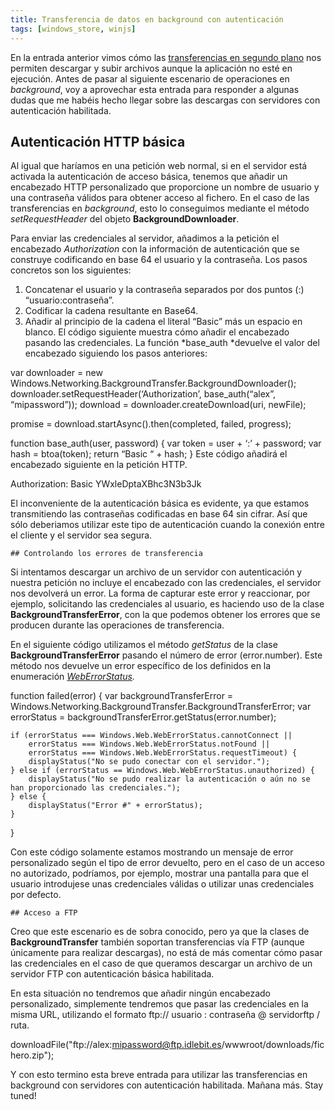 ```yaml
---
title: Transferencia de datos en background con autenticación
tags: [windows_store, winjs]
---
```

En la entrada anterior vimos cómo las [transferencias en segundo plano](/transferencia-de-datos-en-background) nos permiten descargar y subir archivos aunque la aplicación no esté en ejecución. Antes de pasar al siguiente escenario de operaciones en _background_, voy a aprovechar esta entrada para responder a algunas dudas que me habéis hecho llegar sobre las descargas con servidores con autenticación habilitada.

Autenticación HTTP básica
-------------------------

Al igual que haríamos en una petición web normal, si en el servidor está activada la autenticación de acceso básica, tenemos que añadir un encabezado HTTP personalizado que proporcione un nombre de usuario y una contraseña válidos para obtener acceso al fichero. En el caso de las transferencias en _background_, esto lo conseguimos mediante el método _setRequestHeader_ del objeto **BackgroundDownloader**.

Para enviar las credenciales al servidor, añadimos a la petición el encabezado _Authorization_ con la información de autenticación que se construye codificando en base 64 el usuario y la contraseña. Los pasos concretos son los siguientes:

1.  Concatenar el usuario y la contraseña separados por dos puntos (:) “usuario:contraseña”.
2.  Codificar la cadena resultante en Base64.
3.  Añadir al principio de la cadena el literal “Basic” más un espacio en blanco. El código siguiente muestra cómo añadir el encabezado pasando las credenciales. La función \*base\_auth \*devuelve el valor del encabezado siguiendo los pasos anteriores:

var downloader = new Windows.Networking.BackgroundTransfer.BackgroundDownloader(); downloader.setRequestHeader(‘Authorization’, base\_auth(“alex”, “mipassword”)); download = downloader.createDownload(uri, newFile);

promise = download.startAsync().then(completed, failed, progress);

function base\_auth(user, password) { var token = user + ‘:’ + password; var hash = btoa(token); return “Basic “ + hash; }</pre> Este código añadirá el encabezado siguiente en la petición HTTP.

Authorization: Basic YWxleDptaXBhc3N3b3Jk

El inconveniente de la autenticación básica es evidente, ya que estamos transmitiendo las contraseñas codificadas en base 64 sin cifrar. Así que sólo deberiamos utilizar este tipo de autenticación cuando la conexión entre el cliente y el servidor sea segura.

    ## Controlando los errores de transferencia
    

Si intentamos descargar un archivo de un servidor con autenticación y nuestra petición no incluye el encabezado con las credenciales, el servidor nos devolverá un error. La forma de capturar este error y reaccionar, por ejemplo, solicitando las credenciales al usuario, es haciendo uso de la clase **BackgroundTransferError**, con la que podemos obtener los errores que se producen durante las operaciones de transferencia.

En el siguiente código utilizamos el método _getStatus_ de la clase **BackgroundTransferError** pasando el número de error (error.number). Este método nos devuelve un error específico de los definidos en la enumeración _[WebErrorStatus](http://msdn.microsoft.com/es-es/library/windows/apps/windows.web.weberrorstatus)._

function failed(error) {
    var backgroundTransferError = Windows.Networking.BackgroundTransfer.BackgroundTransferError;
    var errorStatus = backgroundTransferError.getStatus(error.number);

    if (errorStatus === Windows.Web.WebErrorStatus.cannotConnect ||
        errorStatus === Windows.Web.WebErrorStatus.notFound ||
        errorStatus === Windows.Web.WebErrorStatus.requestTimeout) {
        displayStatus("No se pudo conectar con el servidor.");
    } else if (errorStatus == Windows.Web.WebErrorStatus.unauthorized) {
        displayStatus("No se pudo realizar la autenticación o aún no se han proporcionado las credenciales.");
    } else {
        displayStatus("Error #" + errorStatus);
    }
}

Con este código solamente estamos mostrando un mensaje de error personalizado según el tipo de error devuelto, pero en el caso de un acceso no autorizado, podríamos, por ejemplo, mostrar una pantalla para que el usuario introdujese unas credenciales válidas o utilizar unas credenciales por defecto.

    ## Acceso a FTP
    

Creo que este escenario es de sobra conocido, pero ya que la clases de **BackgroundTransfer** también soportan transferencias vía FTP (aunque únicamente para realizar descargas), no está de más comentar cómo pasar las credenciales en el caso de que queramos descargar un archivo de un servidor FTP con autenticación básica habilitada.

En esta situación no tendremos que añadir ningún encabezado personalizado, simplemente tendremos que pasar las credenciales en la misma URL, utilizando el formato ftp:// usuario : contraseña @ servidorftp / ruta.

downloadFile("ftp://alex:mipassword@ftp.idlebit.es/wwwroot/downloads/fichero.zip");

Y con esto termino esta breve entrada para utilizar las transferencias en background con servidores con autenticación habilitada. Mañana más. Stay tuned!

